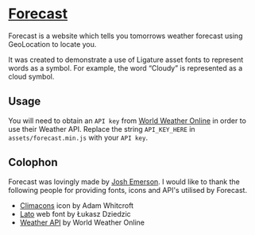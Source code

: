 # [Forecast](http://forecast.is)
Forecast is a website which tells you tomorrows weather forecast using GeoLocation to locate you.

It was created to demonstrate a use of Ligature asset fonts to represent words as a symbol. For example, the word “Cloudy” is represented as a cloud symbol.

## Usage
You will need to obtain an `API key` from [World Weather Online](http://www.worldweatheronline.com/register.aspx) in order to use their Weather API. Replace the string `API_KEY_HERE` in `assets/forecast.min.js` with your `API key`.

## Colophon
Forecast was lovingly made by [Josh Emerson](http://joshemerson.co.uk). I would like to thank the following people for providing fonts, icons and API's utilised by Forecast.

* [Climacons](http://adamwhitcroft.com/climacons/) icon by Adam&nbsp;Whitcroft
* [Lato](http://www.google.com/webfonts/specimen/Lato) web font by Łukasz Dziedzic
* [Weather API](http://www.worldweatheronline.com/free-weather-feed.aspx) by World Weather Online